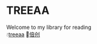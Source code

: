 # TREEAA
Welcome to my library for reading  
:droplet:[treeaa](https://github.com/treeaa "悬停显示")
:thought_balloon:[倍创](https://www.bestmodulescorp.com/ "悬停显示")  
